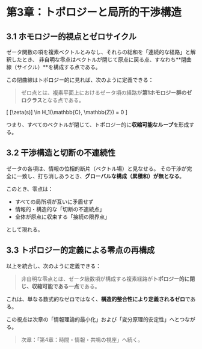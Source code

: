# 第3章：トポロジーと局所的干渉構造

## 3.1 ホモロジー的視点とゼロサイクル

ゼータ関数の項を複素ベクトルとみなし、それらの総和を「連続的な経路」と解釈したとき、
非自明な零点はベクトルが閉じて原点に戻る点、すなわち**閉曲線（サイクル）**を構成する点である。

この閉曲線はトポロジー的に見れば、次のように定義できる：

> ゼロ点とは、複素平面上におけるゼータ項の経路が**第1ホモロジー群のゼロクラス**となる点である。

\[ [\zeta(s)] \in H_1(\mathbb{C}, \mathbb{Z}) = 0 \]

つまり、すべてのベクトルが閉じて、トポロジー的に**収縮可能なループ**を形成する。

## 3.2 干渉構造と切断の不連続性

ゼータの各項は、情報の位相的断片（ベクトル場）と見なせる。
その干渉が完全に一致し、打ち消しあうとき、**グローバルな構成（累積和）が無となる**。

このとき、零点は：

- すべての局所項が互いに矛盾せず
- 情報的・構造的な「切断の不連続点」
- 全体が原点に収束する「接続の限界点」

として現れる。

## 3.3 トポロジー的定義による零点の再構成

以上を統合し、次のように定義できる：

> 非自明な零点とは、ゼータ級数項が構成する複素経路が**トポロジー的に閉じ、収縮可能である一点**である。

これは、単なる数式的なゼロではなく、**構造的整合性により定義されるゼロ**である。

この視点は次章の「情報理論的最小化」および「変分原理的安定性」へとつながる。

> 次章：「第4章：時間・情報・共鳴の視座」へ続く。
